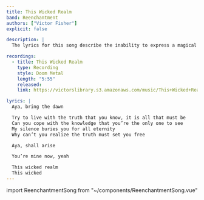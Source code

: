 ```yaml
---
title: This Wicked Realm
band: Reenchantment
authors: ["Victor Fisher"]
explicit: false

description: |
  The lyrics for this song describe the inability to express a magical experience to other people. And the music was able to beautifully capture my interest in both doom metal and atmospheric rock.

recordings:
  - title: This Wicked Realm
    type: Recording
    style: Doom Metal
    length: "5:55"
    released: 
    link: https://victorslibrary.s3.amazonaws.com/music/This+Wicked+Realm/This+Wicked+Realm.mp3

lyrics: |
  Aya, bring the dawn

  Try to live with the truth that you know, it is all that must be
  Can you cope with the knowledge that you’re the only one to see
  My silence buries you for all eternity
  Why can’t you realize the truth must set you free

  Aya, shall arise

  You’re mine now, yeah

  This wicked realm
  This wicked
---
```


import ReenchantmentSong from "~/components/ReenchantmentSong.vue"

<ReenchantmentSong :songData="$frontmatter" />
